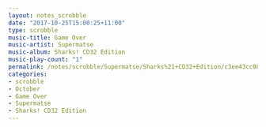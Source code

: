 ```yaml
---
layout: notes_scrobble
date: "2017-10-25T15:00:25+11:00"
type: scrobble
music-title: Game Over
music-artist: Supermatse
music-album: Sharks! CD32 Edition
music-play-count: "1"
permalink: /notes/scrobble/Supermatse/Sharks%21+CD32+Edition/c3ee43cc082ed9840ae6130b54a14ebeef37a349.html
categories:
- scrobble
- October
- Game Over
- Supermatse
- Sharks! CD32 Edition
---
```

